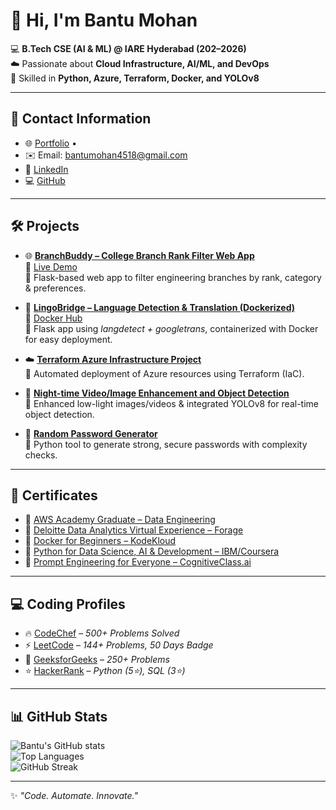 # 👋 Hi, I'm Bantu Mohan  

💻 **B.Tech CSE (AI & ML) @ IARE Hyderabad (202–2026)**  
☁️ Passionate about **Cloud Infrastructure, AI/ML, and DevOps**  
🚀 Skilled in **Python, Azure, Terraform, Docker, and YOLOv8**  

---

## 📧 Contact Information  
- 🌐 [Portfolio](https://candid-swan-1ce9c1.netlify.app) •  
- ✉️ Email: [bantumohan4518@gmail.com](mailto:bantumohan4518@gmail.com)  
- 🔗 [LinkedIn](https://linkedin.com/in/bantu-mohan-b09798309/)  
- 💻 [GitHub](https://github.com/Bantu-Mohan)  

---

## 🛠️ Projects  ##
- 🌐 **[BranchBuddy – College Branch Rank Filter Web App](https://github.com/Bantu-Mohan/BranchBuddy)**  
   🔗 [Live Demo](https://branchbuddy.onrender.com)  
   📌 Flask-based web app to filter engineering branches by rank, category & preferences.  

- 🐳 **[LingoBridge – Language Detection & Translation (Dockerized)](https://github.com/Bantu-Mohan/LingoBridge)**  
   🔗 [Docker Hub](https://hub.docker.com/r/bantumohan/lingobridge)  
   📌 Flask app using *langdetect + googletrans*, containerized with Docker for easy deployment.  

- ☁️ **[Terraform Azure Infrastructure Project](https://github.com/Bantu-Mohan/Terraform-Azure-Infrastructure)**  
   📌 Automated deployment of Azure resources using Terraform (IaC).  

- 🌙 **[Night-time Video/Image Enhancement and Object Detection](https://drive.google.com/drive/u/5/folders/1GIuhgdS7iI7Lc_DqIe03SR5SBGQDcV-n)**  
   📌 Enhanced low-light images/videos & integrated YOLOv8 for real-time object detection.  

- 🔐 **[Random Password Generator](https://github.com/Bantu-Mohan/Random-Password-Generation)**  
   📌 Python tool to generate strong, secure passwords with complexity checks.  

---

## 📜 Certificates  
- 🏅 [AWS Academy Graduate – Data Engineering](https://www.credly.com/badges/c5800cc1-6cca-4065-a896-41c3bf1eb25d/print)  
- 🏅 [Deloitte Data Analytics Virtual Experience – Forage](https://forage-uploads-prod.s3.amazonaws.com/completion-certificates/9PBTqmSxAf6zZTseP/io9DzWKe3PTsiS6GG_9PBTqmSxAf6zZTseP_ZkpiHWz6yFamx6QQJ_1744610093549_completion_certificate.pdf)  
- 🏅 [Docker for Beginners – KodeKloud](https://learn.kodekloud.com/user/certificate/fc670a8d-c808-4818-8d07-9a0d1cb121ee)  
- 🏅 [Python for Data Science, AI & Development – IBM/Coursera](https://www.coursera.org/account/accomplishments/verify/PRP6L85HOB39)  
- 🏅 [Prompt Engineering for Everyone – CognitiveClass.ai](https://courses.cognitiveclass.ai/certificates/629e94e01a554eaf8bcba173ef79c465)  

---

## 💻 Coding Profiles  
- 🔥 [CodeChef](https://www.codechef.com/users/bantu_mohan) – *500+ Problems Solved*  
- ⚡ [LeetCode](https://leetcode.com/Bantu_Mohan/) – *144+ Problems, 50 Days Badge*  
- 🚀 [GeeksforGeeks](https://auth.geeksforgeeks.org/user/bantumohan/practice/) – *250+ Problems*  
- ⭐ [HackerRank](https://www.hackerrank.com/22951a6670) – *Python (5⭐), SQL (3⭐)*  

---

## 📊 GitHub Stats  
![Bantu's GitHub stats](https://github-readme-stats.vercel.app/api?username=Bantu-Mohan&show_icons=true&theme=tokyonight)  
![Top Languages](https://github-readme-stats.vercel.app/api/top-langs/?username=Bantu-Mohan&layout=compact&theme=tokyonight)  
![GitHub Streak](https://github-readme-streak-stats.herokuapp.com/?user=Bantu-Mohan&theme=tokyonight)  

---
✨ *"Code. Automate. Innovate."*  
